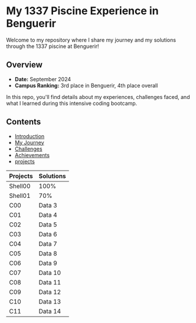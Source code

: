 # My 1337 Piscine Experience in Benguerir

Welcome to my repository where I share my journey and my solutions through the 1337 piscine at Benguerir! 

## Overview
- **Date:** September 2024
- **Campus Ranking:** 3rd place in Benguerir, 4th place overall

In this repo, you'll find details about my experiences, challenges faced, and what I learned during this intensive coding bootcamp.

## Contents
- [Introduction](docs/01-introduction.md)
- [My Journey](docs/02-my-journey.md)
- [Challenges](docs/03-challenges.md)
- [Achievements](docs/04-achievements.md)
- [projects](docs/05-projects.md)

| Projects  | Solutions |
|-----------|-----------|
| Shell00   |   100%    |
| Shell01   |    70%    |
| C00       | Data 3    |
| C01       | Data 4    |
| C02       | Data 5    |
| C03       | Data 6    |
| C04       | Data 7    |
| C05       | Data 8    |
| C06       | Data 9    |
| C07       | Data 10   |
| C08       | Data 11   |
| C09       | Data 12   |
| C10       | Data 13   |
| C11       | Data 14   |
